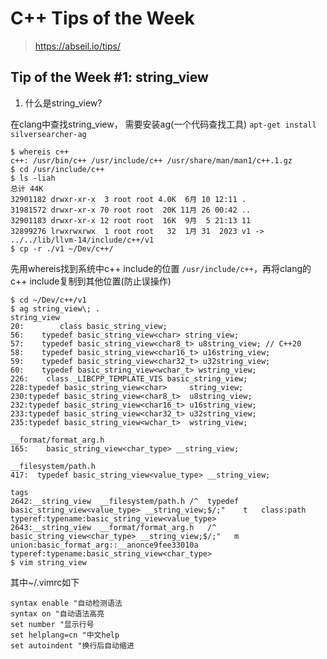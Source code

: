 # C++ Tips of the Week

> <https://abseil.io/tips/>

## Tip of the Week #1: string_view

1. 什么是string_view?

在clang中查找string_view， 需要安装ag(一个代码查找工具) `apt-get install silversearcher-ag`

``` shell
$ whereis c++      
c++: /usr/bin/c++ /usr/include/c++ /usr/share/man/man1/c++.1.gz
$ cd /usr/include/c++
$ ls -liah        
总计 44K
32901182 drwxr-xr-x  3 root root 4.0K  6月 10 12:11 .
31981572 drwxr-xr-x 70 root root  20K 11月 26 00:42 ..
32901183 drwxr-xr-x 12 root root  16K  9月  5 21:13 11
32899276 lrwxrwxrwx  1 root root   32  1月 31  2023 v1 -> ../../lib/llvm-14/include/c++/v1
$ cp -r ./v1 ~/Dev/c++/
```

先用whereis找到系统中c++ include的位置 `/usr/include/c++`，再将clang的c++ include复制到其他位置(防止误操作)

``` shell
$ cd ~/Dev/c++/v1
$ ag string_view\; .
string_view
20:        class basic_string_view;
56:    typedef basic_string_view<char> string_view;
57:    typedef basic_string_view<char8_t> u8string_view; // C++20
58:    typedef basic_string_view<char16_t> u16string_view;
59:    typedef basic_string_view<char32_t> u32string_view;
60:    typedef basic_string_view<wchar_t> wstring_view;
226:    class _LIBCPP_TEMPLATE_VIS basic_string_view;
228:typedef basic_string_view<char>     string_view;
230:typedef basic_string_view<char8_t>  u8string_view;
232:typedef basic_string_view<char16_t> u16string_view;
233:typedef basic_string_view<char32_t> u32string_view;
235:typedef basic_string_view<wchar_t>  wstring_view;

__format/format_arg.h
165:    basic_string_view<char_type> __string_view;

__filesystem/path.h
417:  typedef basic_string_view<value_type> __string_view;

tags
2642:__string_view	__filesystem/path.h	/^  typedef basic_string_view<value_type> __string_view;$/;"	t	class:path	typeref:typename:basic_string_view<value_type>
2643:__string_view	__format/format_arg.h	/^    basic_string_view<char_type> __string_view;$/;"	m	union:basic_format_arg::__anonce9fee33010a	typeref:typename:basic_string_view<char_type>
$ vim string_view
```

其中~/.vimrc如下

``` text
syntax enable "自动检测语法
syntax on "自动语法高亮
set number "显示行号
set helplang=cn "中文help
set autoindent "换行后自动缩进
```

``` C++

```
